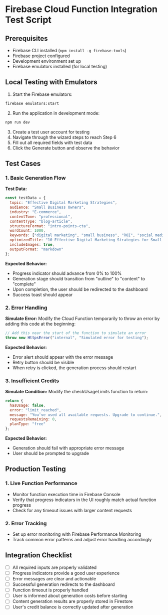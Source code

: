 # Firebase Cloud Function Integration Test Script

## Prerequisites
- Firebase CLI installed (`npm install -g firebase-tools`)
- Firebase project configured
- Development environment set up
- Firebase emulators installed (for local testing)

## Local Testing with Emulators

1. Start the Firebase emulators:
```bash
firebase emulators:start
```

2. Run the application in development mode:
```bash
npm run dev
```

3. Create a test user account for testing
4. Navigate through the wizard steps to reach Step 6
5. Fill out all required fields with test data
6. Click the Generate button and observe the behavior

## Test Cases

### 1. Basic Generation Flow

**Test Data:**
```javascript
const testData = {
  topic: "Effective Digital Marketing Strategies",
  audience: "Small Business Owners",
  industry: "E-commerce",
  contentTone: "professional",
  contentType: "blog-article",
  structureFormat: "intro-points-cta",
  wordCount: 1000,
  keywords: ["digital marketing", "small business", "ROI", "social media"],
  optimizedTitle: "10 Effective Digital Marketing Strategies for Small E-commerce Businesses",
  includeImages: true,
  outputFormat: "markdown"
};
```

**Expected Behavior:**
- Progress indicator should advance from 0% to 100%
- Generation stage should transition from "outline" to "content" to "complete"
- Upon completion, the user should be redirected to the dashboard
- Success toast should appear

### 2. Error Handling

**Simulate Error:**
Modify the Cloud Function temporarily to throw an error by adding this code at the beginning:

```javascript
// Add this near the start of the function to simulate an error
throw new HttpsError("internal", "Simulated error for testing");
```

**Expected Behavior:**
- Error alert should appear with the error message
- Retry button should be visible
- When retry is clicked, the generation process should restart

### 3. Insufficient Credits

**Simulate Condition:**
Modify the checkUsageLimits function to return:

```javascript
return {
  hasUsage: false,
  error: "limit_reached",
  message: "You've used all available requests. Upgrade to continue.",
  requestsRemaining: 0,
  planType: "free"
};
```

**Expected Behavior:**
- Generation should fail with appropriate error message
- User should be prompted to upgrade

## Production Testing

### 1. Live Function Performance

- Monitor function execution time in Firebase Console
- Verify that progress indicators in the UI roughly match actual function progress
- Check for any timeout issues with larger content requests

### 2. Error Tracking

- Set up error monitoring with Firebase Performance Monitoring
- Track common error patterns and adjust error handling accordingly

## Integration Checklist

- [ ] All required inputs are properly validated
- [ ] Progress indicators provide a good user experience
- [ ] Error messages are clear and actionable
- [ ] Successful generation redirects to the dashboard
- [ ] Function timeout is properly handled
- [ ] User is informed about generation costs before starting
- [ ] Content generation results are properly stored in Firestore
- [ ] User's credit balance is correctly updated after generation

